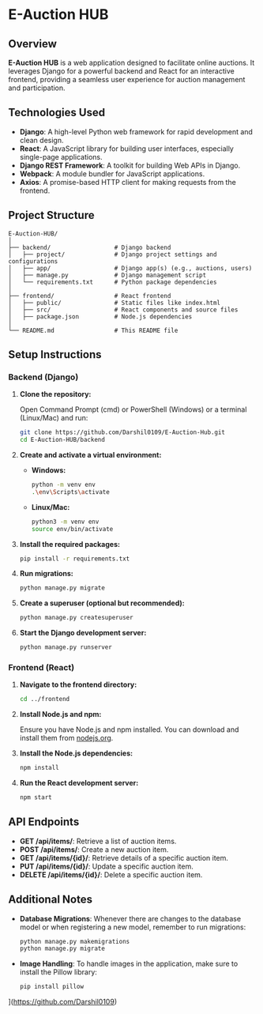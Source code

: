 # E-Auction HUB

## Overview

**E-Auction HUB** is a web application designed to facilitate online auctions. It leverages Django for a powerful backend and React for an interactive frontend, providing a seamless user experience for auction management and participation.

## Technologies Used

- **Django**: A high-level Python web framework for rapid development and clean design.
- **React**: A JavaScript library for building user interfaces, especially single-page applications.
- **Django REST Framework**: A toolkit for building Web APIs in Django.
- **Webpack**: A module bundler for JavaScript applications.
- **Axios**: A promise-based HTTP client for making requests from the frontend.

## Project Structure

```
E-Auction-HUB/
│
├── backend/                  # Django backend
│   ├── project/              # Django project settings and configurations
│   ├── app/                  # Django app(s) (e.g., auctions, users)
│   ├── manage.py             # Django management script
│   └── requirements.txt      # Python package dependencies
│
├── frontend/                 # React frontend
│   ├── public/               # Static files like index.html
│   ├── src/                  # React components and source files
│   ├── package.json          # Node.js dependencies
│
└── README.md                 # This README file
```

## Setup Instructions

### Backend (Django)

1. **Clone the repository:**

   Open Command Prompt (cmd) or PowerShell (Windows) or a terminal (Linux/Mac) and run:

   ```bash
   git clone https://github.com/Darshil0109/E-Auction-Hub.git
   cd E-Auction-HUB/backend
   ```

2. **Create and activate a virtual environment:**

   - **Windows:**

     ```bash
     python -m venv env
     .\env\Scripts\activate
     ```

   - **Linux/Mac:**

     ```bash
     python3 -m venv env
     source env/bin/activate
     ```

3. **Install the required packages:**

   ```bash
   pip install -r requirements.txt
   ```

4. **Run migrations:**

   ```bash
   python manage.py migrate
   ```

5. **Create a superuser (optional but recommended):**

   ```bash
   python manage.py createsuperuser
   ```

6. **Start the Django development server:**

   ```bash
   python manage.py runserver
   ```

### Frontend (React)

1. **Navigate to the frontend directory:**

   ```bash
   cd ../frontend
   ```

2. **Install Node.js and npm:**

   Ensure you have Node.js and npm installed. You can download and install them from [nodejs.org](https://nodejs.org/).

3. **Install the Node.js dependencies:**

   ```bash
   npm install
   ```

4. **Run the React development server:**

   ```bash
   npm start
   ```

## API Endpoints

- **GET /api/items/**: Retrieve a list of auction items.
- **POST /api/items/**: Create a new auction item.
- **GET /api/items/{id}/**: Retrieve details of a specific auction item.
- **PUT /api/items/{id}/**: Update a specific auction item.
- **DELETE /api/items/{id}/**: Delete a specific auction item.

## Additional Notes

- **Database Migrations**: Whenever there are changes to the database model or when registering a new model, remember to run migrations:

  ```bash
  python manage.py makemigrations
  python manage.py migrate
  ```

- **Image Handling**: To handle images in the application, make sure to install the Pillow library:

  ```bash
  pip install pillow
  ```
](https://github.com/Darshil0109)
